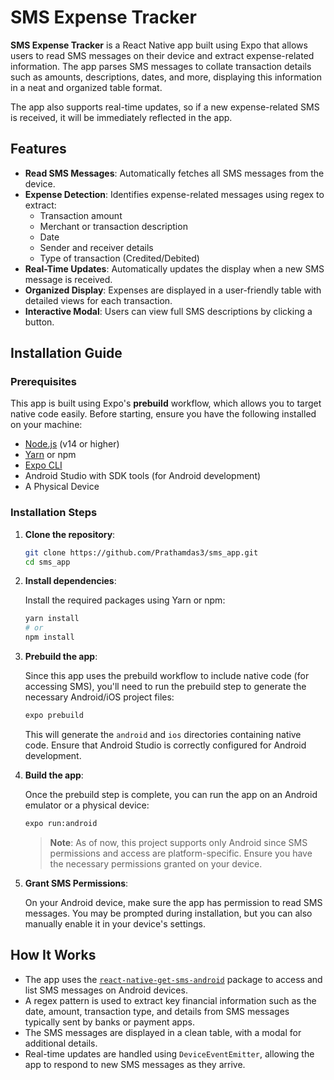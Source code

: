 
# SMS Expense Tracker

**SMS Expense Tracker** is a React Native app built using Expo that allows users to read SMS messages on their device and extract expense-related information. The app parses SMS messages to collate transaction details such as amounts, descriptions, dates, and more, displaying this information in a neat and organized table format.

The app also supports real-time updates, so if a new expense-related SMS is received, it will be immediately reflected in the app.

## Features

- **Read SMS Messages**: Automatically fetches all SMS messages from the device.
- **Expense Detection**: Identifies expense-related messages using regex to extract:
  - Transaction amount
  - Merchant or transaction description
  - Date
  - Sender and receiver details
  - Type of transaction (Credited/Debited)
- **Real-Time Updates**: Automatically updates the display when a new SMS message is received.
- **Organized Display**: Expenses are displayed in a user-friendly table with detailed views for each transaction.
- **Interactive Modal**: Users can view full SMS descriptions by clicking a button.



## Installation Guide

### Prerequisites

This app is built using Expo's **prebuild** workflow, which allows you to target native code easily. Before starting, ensure you have the following installed on your machine:

- [Node.js](https://nodejs.org/) (v14 or higher)
- [Yarn](https://yarnpkg.com/) or npm
- [Expo CLI](https://docs.expo.dev/get-started/installation/)
- Android Studio with SDK tools (for Android development)
- A Physical Device

### Installation Steps

1. **Clone the repository**:

   ```bash
   git clone https://github.com/Prathamdas3/sms_app.git
   cd sms_app
   ```

2. **Install dependencies**:

   Install the required packages using Yarn or npm:

   ```bash
   yarn install
   # or
   npm install
   ```

3. **Prebuild the app**:

   Since this app uses the prebuild workflow to include native code (for accessing SMS), you'll need to run the prebuild step to generate the necessary Android/iOS project files:

   ```bash
   expo prebuild
   ```

   This will generate the `android` and `ios` directories containing native code. Ensure that Android Studio is correctly configured for Android development.

4. **Build the app**:

   Once the prebuild step is complete, you can run the app on an Android emulator or a physical device:

   ```bash
   expo run:android
   ```

   > **Note**: As of now, this project supports only Android since SMS permissions and access are platform-specific. Ensure you have the necessary permissions granted on your device.

5. **Grant SMS Permissions**:

   On your Android device, make sure the app has permission to read SMS messages. You may be prompted during installation, but you can also manually enable it in your device's settings.


## How It Works

- The app uses the [`react-native-get-sms-android`](https://www.npmjs.com/package/react-native-get-sms-android) package to access and list SMS messages on Android devices.
- A regex pattern is used to extract key financial information such as the date, amount, transaction type, and details from SMS messages typically sent by banks or payment apps.
- The SMS messages are displayed in a clean table, with a modal for additional details.
- Real-time updates are handled using `DeviceEventEmitter`, allowing the app to respond to new SMS messages as they arrive.




